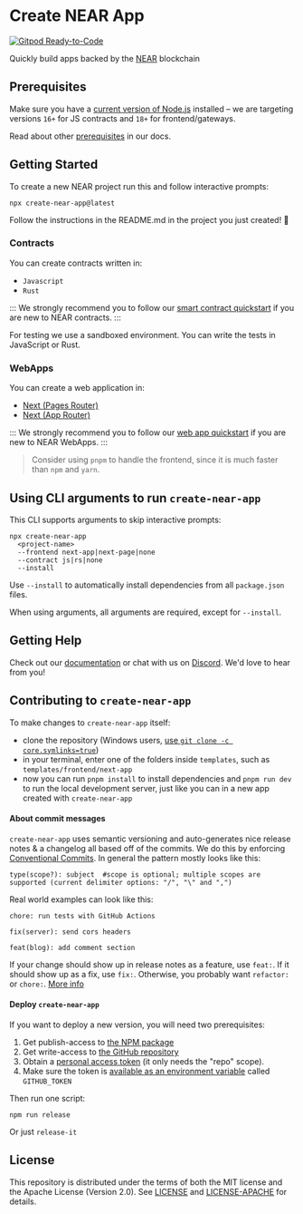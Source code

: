 # Create NEAR App

[![Gitpod Ready-to-Code](https://img.shields.io/badge/Gitpod-Ready--to--Code-blue?logo=gitpod)](https://gitpod.io/#https://github.com/nearprotocol/create-near-app) 

Quickly build apps backed by the [NEAR](https://near.org) blockchain

## Prerequisites

Make sure you have a [current version of Node.js](https://nodejs.org) installed – we are targeting versions `16+` for JS contracts and `18+` for frontend/gateways.

Read about other [prerequisites](https://docs.near.org/build/smart-contracts/quickstart#prerequisites) in our docs.

## Getting Started

To create a new NEAR project run this and follow interactive prompts:

    npx create-near-app@latest

Follow the instructions in the README.md in the project you just created! 🚀


### Contracts
You can create contracts written in:
- `Javascript`
- `Rust`

:::
We strongly recommend you to follow our [smart contract quickstart](https://docs.near.org/build/smart-contracts/quickstart) if you are new to NEAR contracts.
:::

For testing we use a sandboxed environment. You can write the tests in JavaScript or Rust.

### WebApps

You can create a web application in:

- [Next (Pages Router)](https://nextjs.org/docs/pages/building-your-application/routing)
- [Next (App Router)](https://nextjs.org/docs/app/building-your-application/routing)

:::
We strongly recommend you to follow our [web app quickstart](https://docs.near.org/build/web3-apps/quickstart) if you are new to NEAR WebApps.
:::

> Consider using `pnpm` to handle the frontend, since it is much faster than `npm` and `yarn`.

## Using CLI arguments to run `create-near-app`

This CLI supports arguments to skip interactive prompts:

```shell
npx create-near-app
  <project-name>
  --frontend next-app|next-page|none
  --contract js|rs|none
  --install
```

Use `--install` to automatically install dependencies from all `package.json` files.

When using arguments, all arguments are required, except for `--install`.

## Getting Help

Check out our [documentation](https://docs.near.org) or chat with us on [Discord](http://near.chat). We'd love to hear from you!


## Contributing to `create-near-app`

To make changes to `create-near-app` itself:

* clone the repository (Windows users, [use `git clone -c core.symlinks=true`](https://stackoverflow.com/a/42137273/249801))
* in your terminal, enter one of the folders inside `templates`, such as `templates/frontend/next-app`
* now you can run `pnpm install` to install dependencies and `pnpm run dev` to run the local development server, just like you can in a new app created with `create-near-app`


#### About commit messages

`create-near-app` uses semantic versioning and auto-generates nice release notes & a changelog all based off of the commits. We do this by enforcing [Conventional Commits](https://www.conventionalcommits.org/en/v1.0.0/). In general the pattern mostly looks like this:

    type(scope?): subject  #scope is optional; multiple scopes are supported (current delimiter options: "/", "\" and ",")

Real world examples can look like this:

    chore: run tests with GitHub Actions

    fix(server): send cors headers

    feat(blog): add comment section

If your change should show up in release notes as a feature, use `feat:`. If it should show up as a fix, use `fix:`. Otherwise, you probably want `refactor:` or `chore:`. [More info](https://github.com/conventional-changelog/commitlint/#what-is-commitlint)


#### Deploy `create-near-app`

If you want to deploy a new version, you will need two prerequisites:

1. Get publish-access to [the NPM package](https://www.npmjs.com/package/near-api-js)
2. Get write-access to [the GitHub repository](https://github.com/near/near-api-js)
3. Obtain a [personal access token](https://gitlab.com/profile/personal_access_tokens) (it only needs the "repo" scope).
4. Make sure the token is [available as an environment variable](https://github.com/release-it/release-it/blob/master/docs/environment-variables.md) called `GITHUB_TOKEN`

Then run one script:

    npm run release

Or just `release-it`


## License

This repository is distributed under the terms of both the MIT license and the Apache License (Version 2.0).
See [LICENSE](LICENSE) and [LICENSE-APACHE](LICENSE-APACHE) for details.
